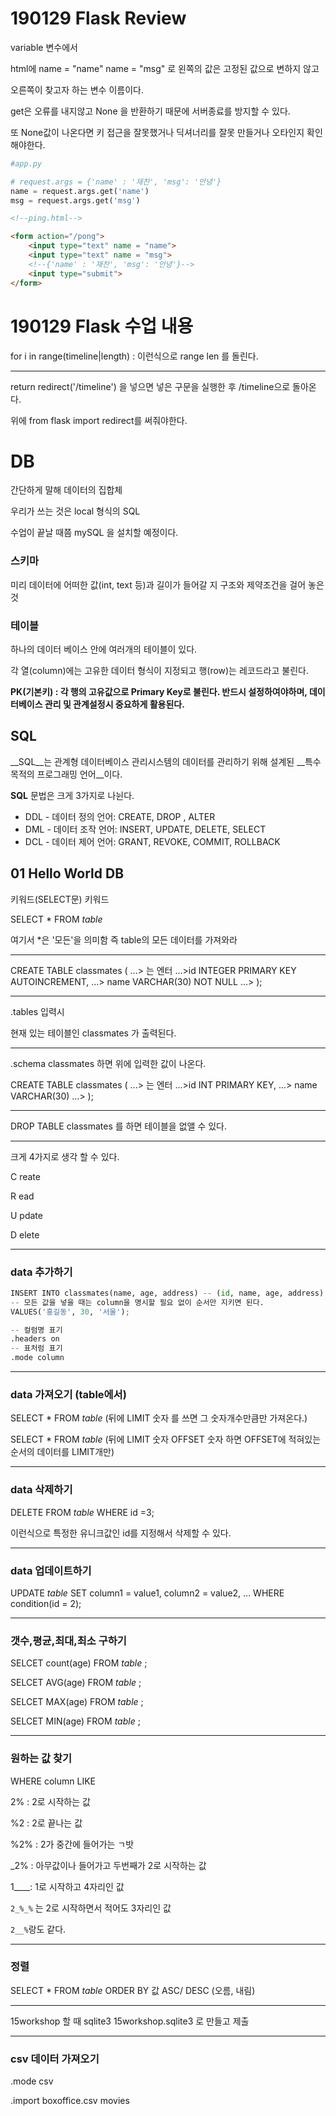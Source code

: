 # 190129 Flask Review

variable 변수에서

html에 name = "name" name = "msg" 로 왼쪽의 값은 고정된 값으로 변하지 않고 

오른쪽이 찾고자 하는 변수 이름이다.



get은 오류를 내지않고 None 을 반환하기 때문에 서버종료를 방지할 수 있다.

또 None값이 나온다면 키 접근을 잘못했거나 딕셔너리를 잘못 만들거나 오타인지 확인해야한다.

```python
#app.py

# request.args = {'name' : '재찬', 'msg': '안녕'}
name = request.args.get('name')
msg = request.args.get('msg') 
```

```html
<!--ping.html-->

<form action="/pong">
    <input type="text" name = "name">
    <input type="text" name = "msg">
    <!--{'name' : '재찬', 'msg': '안녕'}-->
    <input type="submit">
</form>
```



# 190129 Flask 수업 내용

for i in range(timeline|length) :  이런식으로 range len 를 돌린다.

---



return redirect('/timeline') 을 넣으면 넣은 구문을 실행한 후 /timeline으로 돌아온다. 

위에 from flask import redirect를 써줘야한다.



# DB

간단하게 말해 데이터의 집합체

우리가 쓰는 것은 local 형식의 SQL

수업이 끝날 때쯤 mySQL 을 설치할 예정이다.



### 스키마

미리 데이터에 어떠한 값(int, text 등)과 길이가 들어갈 지 구조와 제약조건을 걸어 놓은 것



### 테이블

하나의 데이터 베이스 안에 여러개의 테이블이 있다.

각 열(column)에는 고유한 데이터 형식이 지정되고 행(row)는 레코드라고 불린다.

__PK(기본키) : 각 행의 고유값으로 Primary Key로 불린다. 반드시 설정하여야하며, 데이터베이스 관리 및 관계설정시 중요하게 활용된다.__



## SQL

__SQL__는 관계형 데이터베이스 관리시스템의 데이터를 관리하기 위해 설계된 __특수 목적의 프로그래밍 언어__이다.



__SQL__ 문법은 크게 3가지로 나뉜다.

* DDL - 데이터 정의 언어: CREATE, DROP , ALTER
* DML - 데이터 조작 언어: INSERT, UPDATE, DELETE, SELECT
* DCL  - 데이터 제어 언어: GRANT, REVOKE, COMMIT, ROLLBACK



## 01 Hello World DB

키워드(SELECT문)     키워드

SELECT * FROM _table_

여기서 *은 '모든'을 의미함 즉 table의 모든 데이터를 가져와라

---

CREATE TABLE classmates (        ...> 는 엔터
   ...>id INTEGER PRIMARY KEY AUTOINCREMENT,
   ...> name VARCHAR(30) NOT NULL
   ...> );

---

.tables 입력시

현재 있는 테이블인 classmates 가 출력된다.

---

.schema classmates 하면 위에 입력한 값이 나온다.

CREATE TABLE classmates (        ...> 는 엔터
   ...>id INT PRIMARY KEY,
   ...> name VARCHAR(30)
   ...> );

---

DROP TABLE classmates 를 하면 테이블을 없앨 수 있다.

---

크게 4가지로 생각 할 수 있다.

C  reate

R  ead

U  pdate

D  elete

---

### data 추가하기

```python
INSERT INTO classmates(name, age, address) -- (id, name, age, address) 
-- 모든 값을 넣을 때는 column을 명시할 필요 없이 순서만 지키면 된다.
VALUES('홍길동', 30, '서울');
```

```python
-- 컬럼명 표기
.headers on
-- 표처럼 표기
.mode column
```



---






### data 가져오기 (table에서)

SELECT * FROM  _table_  (뒤에 LIMIT 숫자 를 쓰면 그 숫자개수만큼만 가져온다.)

SELECT * FROM  _table_ (뒤에 LIMIT 숫자 OFFSET 숫자 하면 OFFSET에 적혀있는 순서의 데이터를 LIMIT개만)

---

### data 삭제하기

DELETE FROM _table_ WHERE id =3;

이런식으로 특정한 유니크값인 id를 지정해서 삭제할 수 있다.

---

### data 업데이트하기

UPDATE  _table_ SET column1 = value1, column2 = value2, ... WHERE condition(id = 2); 

---

### 갯수,평균,최대,최소 구하기

SELCET count(age) FROM _table_ ;

SELCET AVG(age) FROM _table_ ;

SELCET MAX(age) FROM _table_ ;

SELCET MIN(age) FROM _table_ ;

---

### 원하는 값 찾기

WHERE column LIKE

2% : 2로 시작하는 값

%2 : 2로 끝나는 값

%2% : 2가 중간에 들어가는 ㄱ밧

_2% : 아무값이나 들어가고 두번째가 2로 시작하는 값

1____: 1로 시작하고 4자리인 값

`2_%_%` 는 2로 시작하면서 적어도 3자리인 값

`2__%`랑도 같다. 

---

### 정렬

SELECT * FROM  _table_ ORDER BY 값 ASC/ DESC (오름, 내림)

 

---

15workshop 할 때 sqlite3 15workshop.sqlite3 로 만들고 제출



---

### csv 데이터 가져오기

.mode csv

.import boxoffice.csv movies





